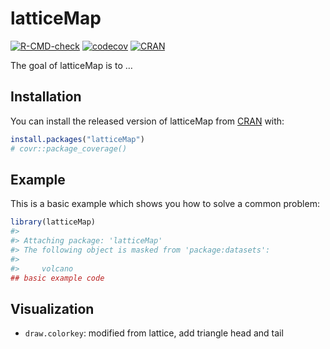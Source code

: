 
<!-- README.md is generated from README.Rmd. Please edit that file -->

# latticeMap

<!-- badges: start -->
[![R-CMD-check](https://github.com/rpkgs/latticeMap/workflows/R-CMD-check/badge.svg)](https://github.com/rpkgs/latticeMap/actions)
[![codecov](https://codecov.io/gh/rpkgs/latticeMap/branch/master/graph/badge.svg)](https://codecov.io/gh/rpkgs/latticeMap)
[![CRAN](http://www.r-pkg.org/badges/version/latticeMap)](https://cran.r-project.org/package=latticeMap)<!-- badges: end -->

The goal of latticeMap is to …

## Installation

You can install the released version of latticeMap from
[CRAN](https://CRAN.R-project.org) with:

``` r
install.packages("latticeMap")
# covr::package_coverage()
```

## Example

This is a basic example which shows you how to solve a common problem:

``` r
library(latticeMap)
#> 
#> Attaching package: 'latticeMap'
#> The following object is masked from 'package:datasets':
#> 
#>     volcano
## basic example code
```

## Visualization

  - `draw.colorkey`: modified from lattice, add triangle head and tail
